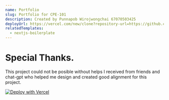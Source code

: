 ```yaml
---
name: Portfolio
slug: Portfolio for CPE-101
description: Created by Punnapob Wirojwongchai 67070503425
deployUrl: https://vercel.com/new/clone?repository-url=https://github.com/vercel/examples/tree/main/solutions/html&project-name=html
relatedTemplates:
  - nextjs-boilerplate
---
```


# Special Thanks.

This project could not be posible without helps I received from friends and chat-gpt who helped me design and created good alignment for this project.

[![Deploy with Vercel](https://vercel.com/button)](https://vercel.com/new/clone?repository-url=https://github.com/vercel/examples/tree/main/solutions/html&project-name=html)
